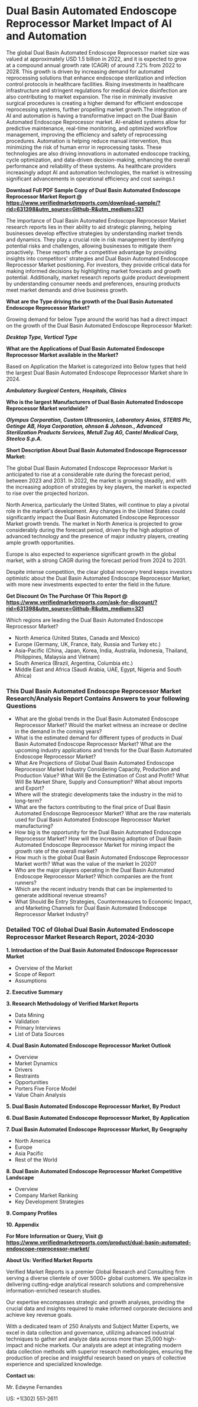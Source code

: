 <meta name="title" content="Global Dual Basin Automated Endoscope Reprocessor Market Impact of AI and Automation"><meta name="description" content="The global Dual Basin Automated Endoscope Reprocessor market size was valued at approximately USD 1.5 billion in 2022, and it is expected to grow at a compound annual gro"><meta name="title" content="Dual Basin Automated Endoscope Reprocessor Market Size, Share, Scope, Trends, Growth, Opportunities, Analysis, Forecast"><h1>Dual Basin Automated Endoscope Reprocessor Market Impact of AI and Automation</h1>The global Dual Basin Automated Endoscope Reprocessor market size was valued at approximately USD 1.5 billion in 2022, and it is expected to grow at a compound annual growth rate (CAGR) of around 7.2% from 2022 to 2028. This growth is driven by increasing demand for automated reprocessing solutions that enhance endoscope sterilization and infection control protocols in healthcare facilities. Rising investments in healthcare infrastructure and stringent regulations for medical device disinfection are also contributing to market expansion. The rise in minimally invasive surgical procedures is creating a higher demand for efficient endoscope reprocessing systems, further propelling market growth.The integration of AI and automation is having a transformative impact on the Dual Basin Automated Endoscope Reprocessor market. AI-enabled systems allow for predictive maintenance, real-time monitoring, and optimized workflow management, improving the efficiency and safety of reprocessing procedures. Automation is helping reduce manual intervention, thus minimizing the risk of human error in reprocessing tasks. These technologies are also driving innovations in automated endoscope tracking, cycle optimization, and data-driven decision-making, enhancing the overall performance and reliability of these systems. As healthcare providers increasingly adopt AI and automation technologies, the market is witnessing significant advancements in operational efficiency and cost savings.t</p><p id="" class=""><strong>Download Full PDF Sample Copy of Dual Basin Automated Endoscope Reprocessor Market Report @ <a href="https://www.verifiedmarketreports.com/download-sample/?rid=631398&utm_source=Github-R&utm_medium=321" target="_blank">https://www.verifiedmarketreports.com/download-sample/?rid=631398&utm_source=Github-R&utm_medium=321</a></strong></p><p>The importance of&nbsp;Dual Basin Automated Endoscope Reprocessor Market research reports lies in their ability to aid strategic planning, helping businesses develop effective strategies by understanding market trends and dynamics. They play a crucial role in risk management by identifying potential risks and challenges, allowing businesses to mitigate them proactively. These reports offer a competitive advantage by providing insights into competitors' strategies and Dual Basin Automated Endoscope Reprocessor Market positioning. For investors, they provide critical data for making informed decisions by highlighting market forecasts and growth potential. Additionally, market research reports guide product development by understanding consumer needs and preferences, ensuring products meet market demands and drive business growth.</p><p><strong>What are the&nbsp;Type driving the growth of the Dual Basin Automated Endoscope Reprocessor Market?</strong></p><p id="" class="">Growing demand for below Type around the world has had a direct impact on the growth of the Dual Basin Automated Endoscope Reprocessor Market:</p><em><strong>Desktop Type, Vertical Type</strong></em></p><strong>What are the&nbsp;Applications&nbsp;of Dual Basin Automated Endoscope Reprocessor Market available in the Market?</strong></p><p id="" class="">Based on Application the Market is categorized into Below types that held the largest Dual Basin Automated Endoscope Reprocessor Market share In 2024.</p><em><strong>Ambulatory Surgical Centers, Hospitals, Clinics</strong></em></p><strong>Who is the largest Manufacturers of Dual Basin Automated Endoscope Reprocessor Market worldwide?</strong></p><p><em><strong>Olympus Corporation, Custom Ultrasonics, Laboratory Anios, STERIS Plc, Getinge AB, Hoya Corporation, ohnson & Johnson., Advanced Sterilization Products Services, Metull Zug AG, Cantel Medical Corp, Steelco S.p.A.</strong></em></p><p id="" class=""><strong>Short Description About Dual Basin Automated Endoscope Reprocessor Market:</strong></p><p>The global Dual Basin Automated Endoscope Reprocessor Market is anticipated to rise at a considerable rate during the forecast period, between 2023 and 2031. In 2022, the market is growing steadily, and with the increasing adoption of strategies by key players, the market is expected to rise over the projected horizon.</p><p>North America, particularly the United States, will continue to play a pivotal role in the market's development. Any changes in the United States could significantly impact the Dual Basin Automated Endoscope Reprocessor Market growth trends. The market in North America is projected to grow considerably during the forecast period, driven by the high adoption of advanced technology and the presence of major industry players, creating ample growth opportunities.</p><p>Europe is also expected to experience significant growth in the global market, with a strong CAGR during the forecast period from 2024 to 2031.</p><p>Despite intense competition, the clear global recovery trend keeps investors optimistic about the Dual Basin Automated Endoscope Reprocessor Market, with more new investments expected to enter the field in the future.</p><p id="" class=""><strong>Get Discount On The Purchase Of This Report @ <a href="https://www.verifiedmarketreports.com/ask-for-discount/?rid=631398&utm_source=Github-R&utm_medium=321" target="_blank">https://www.verifiedmarketreports.com/ask-for-discount/?rid=631398&utm_source=Github-R&utm_medium=321</a></strong></p>Which regions are leading the Dual Basin Automated Endoscope Reprocessor Market?</p><ul><li>North America (United States, Canada and Mexico)</li><li>Europe (Germany, UK, France, Italy, Russia and Turkey etc.)</li><li>Asia-Pacific (China, Japan, Korea, India, Australia, Indonesia, Thailand, Philippines, Malaysia and Vietnam)</li><li>South America (Brazil, Argentina, Columbia etc.)</li><li>Middle East and Africa (Saudi Arabia, UAE, Egypt, Nigeria and South Africa)</li></ul><h3 id="" class="">This Dual Basin Automated Endoscope Reprocessor Market Research/Analysis Report Contains Answers to your following Questions</h3><ul><li>What are the global trends in the Dual Basin Automated Endoscope Reprocessor Market? Would the market witness an increase or decline in the demand in the coming years?</li><li>What is the estimated demand for different types of products in Dual Basin Automated Endoscope Reprocessor Market? What are the upcoming industry applications and trends for the Dual Basin Automated Endoscope Reprocessor Market?</li><li>What Are Projections of Global Dual Basin Automated Endoscope Reprocessor Market Industry Considering Capacity, Production and Production Value? What Will Be the Estimation of Cost and Profit? What Will Be Market Share, Supply and Consumption? What about imports and Export?</li><li>Where will the strategic developments take the industry in the mid to long-term?</li><li>What are the factors contributing to the final price of Dual Basin Automated Endoscope Reprocessor Market? What are the raw materials used for Dual Basin Automated Endoscope Reprocessor Market manufacturing?</li><li>How big is the opportunity for the Dual Basin Automated Endoscope Reprocessor Market? How will the increasing adoption of Dual Basin Automated Endoscope Reprocessor Market for mining impact the growth rate of the overall market?</li><li>How much is the global Dual Basin Automated Endoscope Reprocessor Market worth? What was the value of the market In 2020?</li><li>Who are the major players operating in the Dual Basin Automated Endoscope Reprocessor Market? Which companies are the front runners?</li><li>Which are the recent industry trends that can be implemented to generate additional revenue streams?</li><li>What Should Be Entry Strategies, Countermeasures to Economic Impact, and Marketing Channels for Dual Basin Automated Endoscope Reprocessor Market Industry?</li></ul><h3 id="" class="">Detailed TOC of Global Dual Basin Automated Endoscope Reprocessor Market Research Report, 2024-2030</h3><p id="" class=""><strong>1. Introduction of the Dual Basin Automated Endoscope Reprocessor Market</strong></p><ul><li>Overview of the Market</li><li>Scope of Report</li><li>Assumptions</li></ul><p id="" class=""><strong>2. Executive Summary</strong></p><p id="" class=""><strong>3. Research Methodology of Verified Market Reports</strong></p><ul><li>Data Mining</li><li>Validation</li><li>Primary Interviews</li><li>List of Data Sources</li></ul><p id="" class=""><strong>4. Dual Basin Automated Endoscope Reprocessor Market Outlook</strong></p><ul><li>Overview</li><li>Market Dynamics</li><li>Drivers</li><li>Restraints</li><li>Opportunities</li><li>Porters Five Force Model</li><li>Value Chain Analysis</li></ul><p id="" class=""><strong>5. Dual Basin Automated Endoscope Reprocessor Market, By Product</strong></p><p id="" class=""><strong>6. Dual Basin Automated Endoscope Reprocessor Market, By Application</strong></p><p id="" class=""><strong>7. Dual Basin Automated Endoscope Reprocessor Market, By Geography</strong></p><ul><li>North America</li><li>Europe</li><li>Asia Pacific</li><li>Rest of the World</li></ul><p id="" class=""><strong>8. Dual Basin Automated Endoscope Reprocessor Market Competitive Landscape</strong></p><ul><li>Overview</li><li>Company Market Ranking</li><li>Key Development Strategies</li></ul><p id="" class=""><strong>9. Company Profiles</strong></p><p id="" class=""><strong>10. Appendix</strong></p><p id="" class=""><strong>For More Information or Query, Visit @ <a href="https://www.verifiedmarketreports.com/product/dual-basin-automated-endoscope-reprocessor-market/" target="_blank">https://www.verifiedmarketreports.com/product/dual-basin-automated-endoscope-reprocessor-market/</a></strong></p><p id="" class=""><strong>About Us: Verified Market Reports</strong></p><p id="" class="">Verified Market Reports is a premier Global Research and Consulting firm serving a diverse clientele of over 5000+ global customers. We specialize in delivering cutting-edge analytical research solutions and comprehensive information-enriched research studies.</p><p id="" class="">Our expertise encompasses strategic and growth analyses, providing the crucial data and insights required to make informed corporate decisions and achieve key revenue goals.</p><p id="" class="">With a dedicated team of 250 Analysts and Subject Matter Experts, we excel in data collection and governance, utilizing advanced industrial techniques to gather and analyze data across more than 25,000 high-impact and niche markets. Our analysts are adept at integrating modern data collection methods with superior research methodologies, ensuring the production of precise and insightful research based on years of collective experience and specialized knowledge.</p><p id="" class=""><strong>Contact us:</strong></p><p id="" class="">Mr. Edwyne Fernandes</p><p id="" class="">US: +1(302) 551-2611</p>